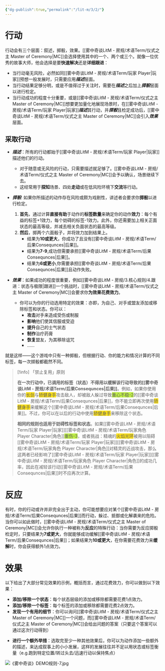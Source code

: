 ```yaml
---
{"dg-publish":true,"permalink":"/lit-m/3/2/"}
---
```


# 行动
行动会有三个层面：叙述，掷骰，效果。[[雾中奇谈LitM - 房规/术语Term/仪式之主 Master of Ceremony\|MC]]会选择使用其中的一个、两个或三个。就像一位优秀的故事大师，他会选择是要**快速解决**还是**详细跟进**：
- 当行动毫无风险，必然如同[[雾中奇谈LitM - 房规/术语Term/玩家 Player\|玩家]]预想一般发展时，只需要应用***描述***层面。
- 当行动结果足够分明，或是不值得过于关注时，需要在***描述***之后加上***掷骰***层面以进行检定。
- 当行动成功的程度十分重要，或是[[雾中奇谈LitM - 房规/术语Term/仪式之主 Master of Ceremony\|MC]]想要更加量化地展现场景时，在[[雾中奇谈LitM - 房规/术语Term/玩家 Player\|玩家]]***描述***其行动，并***掷骰***且检定成功后，[[雾中奇谈LitM - 房规/术语Term/仪式之主 Master of Ceremony\|MC]]会引入***效果***层面。
## 采取行动
- ***描述***：所有的行动都始于[[雾中奇谈LitM - 房规/术语Term/玩家 Player\|玩家]]描述他们的行动。
	- 对于随意或无风险的行动，只需要描述就足够了。[[雾中奇谈LitM - 房规/术语Term/仪式之主 Master of Ceremony\|MC]]会予以确认，场景继续下去。
	- 这经常用于**探知**场景、四处**走动**或在低风险环境下**交流**等行动。
	
- ***掷骰***: 如果你所描述的动作存在风险或颇为戏剧性，讲述者会要求你**掷骰**以进行检定。
	1. **首先**，通过计算**直接有助**于动作的**标签数量**来确定你的动作**效力**：每个有益的标签+1效力，每个妨碍的标签-1效力。此外，你还需要加上相关正面状态的最高等级，并减去相关负面状态的最高等级。
	2. **然后**，掷两个六面骰子，并将效力加到结果上。
		- 结果为**10或更大**，你成功了且没有[[雾中奇谈LitM - 房规/术语Term/后果Consequnces\|后果]]。
		- 结果为**7-9**,成功但需要承担[[雾中奇谈LitM - 房规/术语Term/后果Consequnces\|后果]]。
		- 结果为**6或更小**,你需要承担[[雾中奇谈LitM - 房规/术语Term/后果Consequnces\|后果]]且动作失败。
	 
- ***效果***：如果成功的程度很重要，例如[[雾中奇谈LitM - 房规/3.核心规则/4.跟进：状态与极限\|跟进]]一个挑战时，[[雾中奇谈LitM - 房规/术语Term/仪式之主 Master of Ceremony\|MC]]会要求你**为效果花费效力**。
	- 你可以为你的行动选用特定的效果：亦即，为自己、对手或盟友添加或移除标签和状态。你可以：
		- **攻击**对手来造成受伤或制服
		- **影响**他们使其信服或受迫
		- **提升**自己的士气状态
		- **制作**治疗药膏
		- **恢复**盟友，为其移除诅咒
		- ......

就是这样——这个游戏中只有一种掷骰，但根据行动、你的能力和情况计算的不同标签，每一次掷骰都截然不同。

>[!info] 「禁止复用」原则
>
>**在一次行动中，已调用的标签（状态）不得用以缓解该行动导致的[[雾中奇谈LitM - 房规/术语Term/后果Consequnces\|后果]]**。例如，如果你使用你的<span style="background:#ffe119">长剑</span>与<span style="background:#ffe119">矫健身手</span>攻击敌人，却被敌人躲过导致<span style="background:#bfef45">重心不稳-2</span>的[[雾中奇谈LitM - 房规/术语Term/后果Consequnces\|后果]]，你不能立即再次使用<span style="background:#ffe119">矫健身手</span>来缓解这个[[雾中奇谈LitM - 房规/术语Term/后果Consequnces\|后果]]。不过，你可以在以后的行动中使用<span style="background:#ffe119">矫健身手</span>来移除这个状态。
>
>**相同的规则也适用于妨碍性标签和状态**。如果[[雾中奇谈LitM - 房规/术语Term/玩家 Player\|玩家]][[雾中奇谈LitM - 房规/术语Term/玩家角色 Player Character\|角色]]<span style="background:#bfef45">重伤-3</span>，或者挑战：精魂的<span style="background:#ffe119">火焰光环</span>被用以阻碍[[雾中奇谈LitM - 房规/术语Term/玩家 Player\|玩家]][[雾中奇谈LitM - 房规/术语Term/玩家角色 Player Character\|角色]]对精灵的近战攻击，那么这两者已经影响了[[雾中奇谈LitM - 房规/术语Term/玩家 Player\|玩家]][[雾中奇谈LitM - 房规/术语Term/玩家角色 Player Character\|角色]]的成功几率，因此在减轻该行动[[雾中奇谈LitM - 房规/术语Term/后果Consequnces\|后果]]时不应再次计算。

# 反应
有时，你的行动或许并非完全出于主动，你可能想要应对某个[[雾中奇谈LitM - 房规/术语Term/后果Consequnces\|后果]]而行动，躲过、抵御或化解袭来的危险。当你可以如此做时，[[雾中奇谈LitM - 房规/术语Term/仪式之主 Master of Ceremony\|MC]]会允许你执行一种被称为**反应**的特殊行动：当你需要为反应掷骰检定时，只要结果为**7或更大**，你就能够成功缓解[[雾中奇谈LitM - 房规/术语Term/后果Consequnces\|后果]]；如果结果为**10或更大**，在你需要花费效力来**缓解**时，你会获得额外1点效力。


# 效果
以下给出了大部分常见效果的示例，概括而言，通过花费效力，你可以做到以下效果：
- **添加/移除一个状态**：每个状态层级的添加或移除都需要花费1点效力。
- **添加/移除一个标签**：每个标签的添加或移除都需要花费2点效力。
- **发现一个有用的细节**：你可以询问[[雾中奇谈LitM - 房规/术语Term/仪式之主 Master of Ceremony\|MC]]一个问题，而[[雾中奇谈LitM - 房规/术语Term/仪式之主 Master of Ceremony\|MC]]会给出问题的答案（只要这个答案可以通过这次行动得到）
* **进行一个额外举措**：选取完至少一种其他效果后，你可以为动作添加一些额外的描述，来达成叙事上的小小发展，这样的发展往往并不足以用状态或标签衡量（e.g.跑到特定位置/转过头去/迅速行动以保持焦点）

![《雾中奇谈》DEMO规则-7.jpg](/img/user/%E9%9B%BE%E4%B8%AD%E5%A5%87%E8%B0%88LitM%20-%20%E6%88%BF%E8%A7%84/%E7%B4%A0%E6%9D%90/%E3%80%8A%E9%9B%BE%E4%B8%AD%E5%A5%87%E8%B0%88%E3%80%8BDEMO%E8%A7%84%E5%88%99-7.jpg)